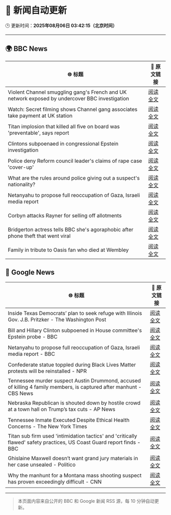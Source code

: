 # 🧠 新闻自动更新

🕒 更新时间：**2025年08月06日 03:42:15（北京时间）**

---

## 🌍 BBC News

| 🌐 标题 | 🔗 原文链接 |
|--------|-------------|
| Violent Channel smuggling gang's French and UK network exposed by undercover BBC investigation | [阅读全文](https://www.bbc.com/news/articles/cly48nmmzdro?at_medium=RSS&at_campaign=rss) |
| Watch: Secret filming shows Channel gang associates take payment at UK station | [阅读全文](https://www.bbc.com/news/videos/cwy57p22nl3o?at_medium=RSS&at_campaign=rss) |
| Titan implosion that killed all five on board was 'preventable', says report | [阅读全文](https://www.bbc.com/news/articles/cwy57pnjw4wo?at_medium=RSS&at_campaign=rss) |
| Clintons subpoenaed in congressional Epstein investigation | [阅读全文](https://www.bbc.com/news/articles/c79l38vl3lwo?at_medium=RSS&at_campaign=rss) |
| Police deny Reform council leader's claims of rape case 'cover-up' | [阅读全文](https://www.bbc.com/news/articles/czer11p6d5go?at_medium=RSS&at_campaign=rss) |
| What are the rules around police giving out a suspect's nationality? | [阅读全文](https://www.bbc.com/news/articles/cm21evz732eo?at_medium=RSS&at_campaign=rss) |
| Netanyahu to propose full reoccupation of Gaza, Israeli media report | [阅读全文](https://www.bbc.com/news/articles/cpqv2qjg5vvo?at_medium=RSS&at_campaign=rss) |
| Corbyn attacks Rayner for selling off allotments | [阅读全文](https://www.bbc.com/news/articles/c3dpkvkkjjno?at_medium=RSS&at_campaign=rss) |
| Bridgerton actress tells BBC she's agoraphobic after phone theft that went viral | [阅读全文](https://www.bbc.com/news/articles/cg4xkp30y6ro?at_medium=RSS&at_campaign=rss) |
| Family in tribute to Oasis fan who died at Wembley | [阅读全文](https://www.bbc.com/news/articles/ce87gykd4z8o?at_medium=RSS&at_campaign=rss) |

## 📰 Google News

| 🌐 标题 | 🔗 原文链接 |
|--------|-------------|
| Inside Texas Democrats’ plan to seek refuge with Illinois Gov. J.B. Pritzker - The Washington Post | [阅读全文](https://news.google.com/rss/articles/CBMioAFBVV95cUxNMV93dWVsUWItRElzY2F6eWVaVHo4TDAzWkVNYUtUVGFGTkJCQTZ3R05qZXo5SlFMQWxJREtUTGlEeDFaUnpNREc1UUR6NVE1YlJYTjJueTlZWWEySHg4WmZxTnl5NEl5cTVqUGhQV2ZYLXU3d0FLdFg4bWkxY0VyZXdBYlVOTndFQ2Zmc0hVdTIxX0R4NDhwWTdZN2tacEpM?oc=5) |
| Bill and Hillary Clinton subpoened in House committee's Epstein probe - BBC | [阅读全文](https://news.google.com/rss/articles/CBMiWkFVX3lxTE5zdFlvakFXY1JWd2sxbDZ1M2VESXVrRkppNXpiNUJVYmtvRkhVQzZWNjlHN0dITXdsdnZ6NW9ZYmpFMzFFRnpQcE5fX2VBQ19zM28yT3llY0MwQdIBX0FVX3lxTE93eTc3VzZ6Slp5N0IySlNrSDByMW9oLXpjaEI3Nm1IbEtVTkhPcEE4OXVBSjJRTGo1R1hRcU0td1BRSG95N0MyWl90UkdPYjQwd2ZuaDRXRm9hS0FjZXdN?oc=5) |
| Netanyahu to propose full reoccupation of Gaza, Israeli media report - BBC | [阅读全文](https://news.google.com/rss/articles/CBMiWkFVX3lxTFAxNW9sOC1hdzcta0NHNDhsVGU2UG45M3p2TEJSeTdVMm9va2Jub0l0SzQ2SzhSU3Q1OXhxT0RWaTBWaHhTUHNLb0o0OEpUV3NCaVlOci1SLU9Gd9IBX0FVX3lxTE42ZkloYjVmd1VPcTVHaVF4TlBCaVZienQ3d0VJNDBJTlhReFFDcjFJY0pXbWl3U01HcnZfYlFtNnhNTjFoTTk5THpWZTVmYVpfU0dHVjkya2tMNWNmTWs0?oc=5) |
| Confederate statue toppled during Black Lives Matter protests will be reinstalled - NPR | [阅读全文](https://news.google.com/rss/articles/CBMijgFBVV95cUxOeEhob0l3N1UtTlIxVGQ1M1l6dEV6OFNGeGVPa21qRnV6MUJ0OWtnQUpJZGhqRF92YnU0M3dHaDJjQWdOXzlLRURidEdEUUpzajVpNFZ1dWZkZHEyTVpxeTdkQ3lIczNteTV4YThZeTVMSE9YR3duN0JISERRTzYwWEg2NHJQMUpRMUhHWmhR?oc=5) |
| Tennessee murder suspect Austin Drummond, accused of killing 4 family members, is captured after manhunt - CBS News | [阅读全文](https://news.google.com/rss/articles/CBMickFVX3lxTFBXNVN1REVKdkcyYTVpdVRKNXU4M1FjQi1MLVYtb2xLWXp0VVFxYTB4aTNjUVlOcVJzcXp6YllSaTlrR2tNZ21OSl8tSHNOZi05dHBLWURpSHV0cG1lU2lDbHJfN3lBSFIyR2F5QmtqeTBjZ9IBd0FVX3lxTE1kdkJWLUZONTJTUExMck55TDRPREhOTGJ6OTdxY0cwYVFSZklMRFhfa2x2VGhkYXYwbzh3YVN6azVSQkg1SFhLRElUbWJjNHJpZ0hiWTNhcDU5SnBIMkEzc1RjMjZ3dkd1YjkxdU5TNXlYUERXMlQ0?oc=5) |
| Nebraska Republican is shouted down by hostile crowd at a town hall on Trump’s tax cuts - AP News | [阅读全文](https://news.google.com/rss/articles/CBMipwFBVV95cUxNR1hhcFYyUHF4MlNvT0hmQVRQbEtSeC1GVFQwNmdpcm5UMnF1QUhxX1VpVFgxeW1ydE4zUHFPWXhvV1lVSFY5M3FIUWFET3N0RWFDLURVemEtZ0JlWHd0Y0ZSMjVzZ2R1WE9DRnBJTVVGckxCVEZ3LWhtYXdTdXZXcWYtZGlEMlJVSExUdDM0X0VRNzEyU1RxWHZ1VVJIdE9OaE1nRTBSbw?oc=5) |
| Tennessee Inmate Executed Despite Ethical Health Concerns - The New York Times | [阅读全文](https://news.google.com/rss/articles/CBMijgFBVV95cUxOZUpud2NpaV90N1MzM0c5NmY5RkUxOTBva2puUXVEZkZ5ZmpZWDNIUURsSDZRLTZ2OFBpb052b3dFU3A2aW1pay1hWFlnS1J1ZVBtM0pvUUVfRGc4Y0FDeWFCNXhQUU1KS2w3OHlOSUlWMWViNHBvN2FteUxLcE1QYkJwaHA5NU4zWHBLOWJR?oc=5) |
| Titan sub firm used 'intimidation tactics' and 'critically flawed' safety practices, US Coast Guard report finds - BBC | [阅读全文](https://news.google.com/rss/articles/CBMiVEFVX3lxTE93SjdjMk1ma0NPbVFWU1FORHlnUlA2MlljT1F3LVpVRDRqNDhJUE1RNk9yOWpHZmxOSmZCQnI3WThTQ2hwNHVZcURub2ZleFJTZF9NZQ?oc=5) |
| Ghislaine Maxwell doesn’t want grand jury materials in her case unsealed - Politico | [阅读全文](https://news.google.com/rss/articles/CBMihAFBVV95cUxOa2I0eVpJSWVQUDMxY202UUNHMjhnMlk0Q09uOVZiLVc0UjZibjUyb2dqeWkzcjRIOXNYdWtBaHlQMmJjRHA0dVRfNHI5NlM0aHdud1dKUlV5djNrUkFQTXAxV3pIY0k2TXhacGlITDhTY2NKeWM0SGZPMThGSk9ITWxjNkE?oc=5) |
| Why the manhunt for a Montana mass shooting suspect has proven exceedingly difficult - CNN | [阅读全文](https://news.google.com/rss/articles/CBMirgFBVV95cUxNY3F5dVhCTGM4YU45R0FkMFdHZ2ZGYldzQktPYV9HcjlLVG5PYlpfVVJnRFB4NzdHT2lLelk0QWowNzhfSTkyTnNwSTdYVnM5R0hxUEJtU2NLLTF3RlAwRmVsQzZ0NE80MUxGYk5PLTRKVlpySnhPN01OaTE5MXBwYVAwYjZKa09GNGVHWUthUXNJNWNhdXNhbnVRYTJsTENyRTA5T0dLRkxsVVFiWHc?oc=5) |

---
> 本页面内容来自公开的 BBC 和 Google 新闻 RSS 源，每 10 分钟自动更新。